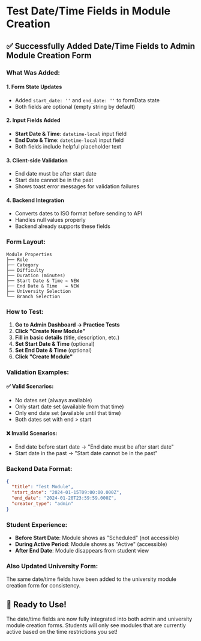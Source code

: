 # Test Date/Time Fields in Module Creation

## ✅ **Successfully Added Date/Time Fields to Admin Module Creation Form**

### **What Was Added:**

#### **1. Form State Updates**
- Added `start_date: ''` and `end_date: ''` to formData state
- Both fields are optional (empty string by default)

#### **2. Input Fields Added**
- **Start Date & Time**: `datetime-local` input field
- **End Date & Time**: `datetime-local` input field
- Both fields include helpful placeholder text

#### **3. Client-side Validation**
- End date must be after start date
- Start date cannot be in the past
- Shows toast error messages for validation failures

#### **4. Backend Integration**
- Converts dates to ISO format before sending to API
- Handles null values properly
- Backend already supports these fields

### **Form Layout:**

```
Module Properties
├── Role
├── Category  
├── Difficulty
├── Duration (minutes)
├── Start Date & Time ← NEW
├── End Date & Time   ← NEW
├── University Selection
└── Branch Selection
```

### **How to Test:**

1. **Go to Admin Dashboard → Practice Tests**
2. **Click "Create New Module"**
3. **Fill in basic details** (title, description, etc.)
4. **Set Start Date & Time** (optional)
5. **Set End Date & Time** (optional)
6. **Click "Create Module"**

### **Validation Examples:**

#### **✅ Valid Scenarios:**
- No dates set (always available)
- Only start date set (available from that time)
- Only end date set (available until that time)
- Both dates set with end > start

#### **❌ Invalid Scenarios:**
- End date before start date → "End date must be after start date"
- Start date in the past → "Start date cannot be in the past"

### **Backend Data Format:**

```json
{
  "title": "Test Module",
  "start_date": "2024-01-15T09:00:00.000Z",
  "end_date": "2024-01-20T23:59:59.000Z",
  "creator_type": "admin"
}
```

### **Student Experience:**

- **Before Start Date**: Module shows as "Scheduled" (not accessible)
- **During Active Period**: Module shows as "Active" (accessible)
- **After End Date**: Module disappears from student view

### **Also Updated University Form:**

The same date/time fields have been added to the university module creation form for consistency.

## 🎉 **Ready to Use!**

The date/time fields are now fully integrated into both admin and university module creation forms. Students will only see modules that are currently active based on the time restrictions you set!
